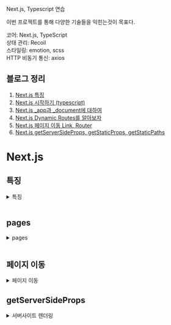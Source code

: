 Next.js, Typescript 연습

이번 프로젝트를 통해 다양한 기술들을 익힌는것이 목표다.

코어: Next.js, TypeScript  
상태 관리: Recoil  
스타일링: emotion, scss  
HTTP 비동기 통신: axios

## 블로그 정리

1. [Next.js 특징](https://talkwithcode.tistory.com/94)
2. [Next.js 시작하기 (typescript)](https://talkwithcode.tistory.com/95)
3. [Next.js \_app과 \_document에 대하여](https://talkwithcode.tistory.com/96)
4. [Next.js Dynamic Routes를 알아보자](https://talkwithcode.tistory.com/97)
5. [Next.js 페이지 이동 Link, Router](https://talkwithcode.tistory.com/98)
6. [Next.js getServerSideProps, getStaticProps, getStaticPaths](https://talkwithcode.tistory.com/99)

# Next.js

## 특징

<details>
<summary>특징</summary>

- Next는 React 기반의 프레임워크이다.
- 폴더 및 파일 기반으로 라우팅을 지원한다.
- 컴파일과 번들링이 자동으로 된다.
- SSR을 지원하여 SEO가 수월하다.
- 스태틱 파일을 지원한다.
- 개발 중 저장하면 자동으로 리렌더링이 일어난다.

### Pre-rendering

Next.js는모든 페이지를 사전 렌더링한다.  
이는 더 좋은 퍼포먼스와 SEO에 좋다.

1. 정적 생성
2. Server Side Rendering (SSR, Dynamic Rendering)
   두 가지 종류의 프리 렌더링이 존재한하며 언제 html을 생성하느냐의 차이점이 있다.

#### 정적 생성

- 프로젝트가 빌드 되는 시점에서 html파일을 생성한다.
- 모든 요청에 재사용된다.
- 퍼포먼스 이유로, Next.js에서는 정적 생성을 권고한다.
- 정적 생성된 페이지들을 CDN에 캐싱된다.
- 유저가 요청을 하기 전에 미리 페이지를 만들어두어도 상관없다면 사용한다. (블로그 게시물, 상품 리스트, 도움말)
- getStaticProps / getStaticPaths

#### Server Side Rendering

- 매 요청마다 html 파일을 생성한다. (조금 느릴 수 있다.)
- 항상 최신 상태를 유지한다.
- getServerSideProps

개발 모드  
`npm run dev`

프러덕션 모드  
`npm run build && npm run start`

</details>
<br />

## pages

<details>
<summary>pages</summary>

pages 폴더안에 파일을 만들면 자동적으로 라우팅처리가 된다.

```
pages
├── about.tsx   -> localhost:3000/about
├── detail
│   └─ [id].tsx   -> localhost:3000/detail/1
├── _app.tsx    -> localhost:3000
├── index.tsx   -> localhost:3000
├── _error.tsx    -> 에러시 나오는 페이지
└── 404.tsx   -> 404 에러시 나오는 페이지
```

### \_app.tsx

모든 페이지는 `_app.tsx`를 통한다. 아래와 같은 특징이 있다.

1. 페이지 전환시 레이아웃과 상태 값을 유지할 수 있다.
2. 에러 헨들링이 가능하다.
3. 추가적인 데이터를 페이지로 주입시켜주는게 가능하다.
4. 글로벌 CSS는 이곳에 선언해야 한다. (다른 컴포넌트에서 정의하면 오류)
5. 내부의 컴포넌트는 `body`로 구성한다.
6. Component, pageProps를 props로 받는다.
   - Component는 요청한 페이지 (페이지 전환 시 변경)
   - pageProps는 getInitialProps로 받은 props
7. console.log는 client와 server 둘 다 콘솔에 찍힌다.

### \_document.tsx

`_app` 다음에 실행된다. 프로젝트의 html 문서를 커스텀한다.
모든 페이지에서 사용하는 `<head>`나 `<body>`안의 속성들을 조작해야 할 때 사용한다.

1. server에서만 렌더링 된다.
2. onClick 같은 이벤트나 CSS는 사용하지 않는다.
3. `<Html>`, `<Head>`, `<Main>`, `<NextScript>`는 반드시 포함되어야한다.

`<title>`과 같이 각 페이지 마다 달라질 수 있는 것은 해당 컴포넌트 안에 사용하는게 좋다.

### 404, \_error

404 에러가 나면 기본으로 404 UI를 제공해 주지만 커스텀을 하기 위해서는 `404.tsx`를 만든다.
404 페이지는 static으로 제공한다.

그 외 에러는 `_error.tsx`에서 처리한다.  
개발 모드에서는 에러 로그가 뜨고 프러덕션 모드에서 에러 페이지가 뜬다.

`_error` 페이지는 정적으로 제공하지 않는다.  
에러가 발생했을 때 서버 쪽으로 에러를 동반하는 경우가 많기 떄문이다.

</details>

<br />

## 페이지 이동

<details>
<summary>페이지 이동</summary>

1. Link

`<Link>` 태그를 사용하여 페이지 이동을 한다.

- 외부 페이지의 링크는 a태그로 넣는다.
- className과 같은 속성을 추가할 때는 a태그에 추가한다.
- 페이지 새로고침 없이 로드된다.

```tsx
import Link from "next/link";
...
<Link href={`/detail/${item.id}`}>
  <a>item</a>
</Link>
```

2. router

`Router` 를 사용하여 페이지 이동을 한다.

- `window.location`과 유사하게 동작하며 태그를 생성하지 않습니다.
- 크롤러가 링크를 감지하지 못하여 SEO가 취약하다.
- `<Link>`는 바로 페이지 이동을 하지만 라우터는 로직을 처리 후 원하는 시점에서 이동이 가능하다.

```tsx
import Router from 'next/router';
...
<button onClick={() => Router.push('/')}>Home</button>
```

</details>

## getServerSideProps

<details>
<summary>서버사이트 렌더링</summary>

구 버전에서는 data fetching을 getInitialProps로 진행하였지만,  
9.3부터는 getStaticProps, getStaticPaths, getServerSideProps로 나뉜다.

빌드와 상관없이 매 요청마다 서버에서 데이터를 가져온다.

### 사용법

```javascript
export async function getServerSideProps(context) {
  return {
    props: {}, // 페이지 컴포넌트에 props로 넘길 것
  };
}
```

### return

3가지의 선택적 리턴 값을 가진다.

1. props : 해당 컴포넌트로 리턴할 값
2. redirect : 페이지 접속 시 지정한 경로로 페이지를 리디렉션 시키기 위해 사용되는 값
   - { destination: string, permanent: boolean } 형태를 가진다.
   - status 코드가 필요하거나 변경해야 할 때는 permanent 대신 statusCode를 사용한다.
3. notFound : Boolean 값, true일 경우 404 status와 에러 페이지를 보여준다.
   - 데이터 통신에 실패하였을 때 사용한다.

### context

getServerSideProps는 context 파라미터를 받는다.

1. params: 다이나믹 라우트 페이지면 해당 데이터를 가져온다.
2. req: Request 정보
3. res: Response 정보
4. query: 쿼리 스트링
5. preview: Preview 모드 사용 유무
6. previewData: Preview 모드 사용 시 전달된 데이터
7. resolvedUrl: 짧은 URL
   - ex) http://localhost:3000/detail/100 -> /detail/740
8. locale: 현재 locale 정보
9. locales: 지원되는 모든 locale 정보
10. defaultLocale: 기본 locale 정보

preview mode에 대해서는 공부가 필요하다.

</details>
